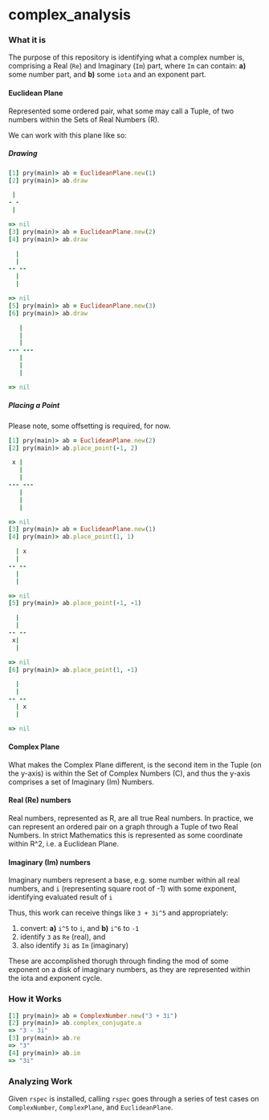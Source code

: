 # complex_analysis

### What it is
The purpose of this repository is identifying what a complex number is, comprising a Real (`Re`) and Imaginary (`Im`) part, where `Im` can contain: **a)** some number part, and **b)** some `iota` and an exponent part.

#### Euclidean Plane

Represented some ordered pair, what some may call a Tuple, of two numbers within the Sets of Real Numbers (R).

We can work with this plane like so:

##### Drawing

```ruby
[1] pry(main)> ab = EuclideanPlane.new(1)
[2] pry(main)> ab.draw

 |
- -
 |

=> nil
[3] pry(main)> ab = EuclideanPlane.new(2)
[4] pry(main)> ab.draw

  |
  |
-- --
  |
  |

=> nil
[5] pry(main)> ab = EuclideanPlane.new(3)
[6] pry(main)> ab.draw

   |
   |
   |
--- ---
   |
   |
   |

=> nil
```
##### Placing a Point

Please note, some offsetting is required, for now.

```ruby
[1] pry(main)> ab = EuclideanPlane.new(2)
[2] pry(main)> ab.place_point(-1, 2)

 x |   
   |   
   |   
--- ---
   |   
   |   
   |

=> nil
[3] pry(main)> ab = EuclideanPlane.new(1)
[4] pry(main)> ab.place_point(1, 1)

  | x
  |  
-- --
  |  
  |

=> nil
[5] pry(main)> ab.place_point(-1, -1)

  |  
  |  
-- --
 x|  
  |

=> nil
[6] pry(main)> ab.place_point(1, -1)

  |  
  |  
-- --
  | x
  |

=> nil
```

#### Complex Plane

What makes the Complex Plane different, is the second item in the Tuple (on the y-axis) is within the Set of Complex Numbers (C), and thus the y-axis comprises a set of Imaginary (Im) Numbers.

#### Real (Re) numbers
Real numbers, represented as R, are all true Real numbers. In practice, we can represent an ordered pair on a graph through a Tuple of two Real Numbers. In strict Mathematics this is represented as some coordinate within R^2, i.e. a Euclidean Plane.

#### Imaginary (Im) numbers
Imaginary numbers represent a base, e.g. some number within all real numbers, and `i` (representing square root of -1) with some exponent, identifying evaluated result of `i`

Thus, this work can receive things like `3 + 3i^5` and appropriately: 

1. convert: **a)** `i^5` to `i`, and **b)** `i^6` to `-1`
2. identify `3` as `Re` (real), and
3. also identify `3i` as `Im` (imaginary)

These are accomplished thorugh through finding the mod of some exponent on a disk of imaginary numbers, as they are represented within the iota and exponent cycle.

### How it Works
```ruby
[1] pry(main)> ab = ComplexNumber.new("3 + 3i")
[2] pry(main)> ab.complex_conjugate.a
=> "3 - 3i"
[3] pry(main)> ab.re
=> "3"
[4] pry(main)> ab.im
=> "3i"
```


### Analyzing Work
Given `rspec` is installed, calling `rspec` goes through a series of test cases on `ComplexNumber`, `ComplexPlane`, and `EuclideanPlane`.
